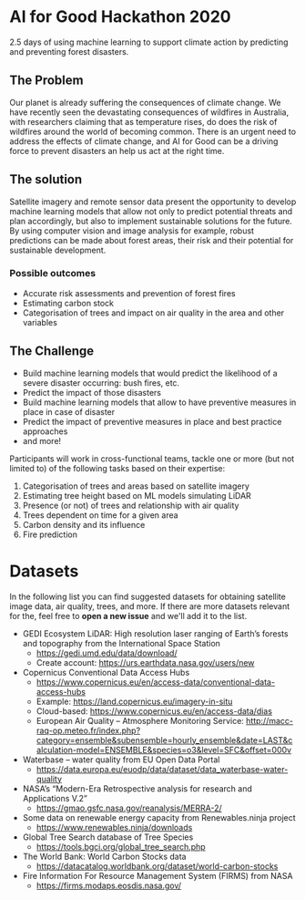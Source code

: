 # AI for Good Hackathon 2020
2.5 days of using machine learning to support climate action by predicting and preventing forest disasters.

## The Problem
Our planet is already suffering the consequences of climate change. We have recently seen the devastating consequences of wildfires in Australia, with researchers claiming that as temperature rises, do does the risk of wildfires around the world of becoming common.
There is an urgent need to address the effects of climate change, and AI for Good can be a driving force to prevent disasters an help us act at the right time.

## The solution
Satellite imagery and remote sensor data present the opportunity to develop machine learning models that allow not only to predict potential threats and plan accordingly, but also to implement sustainable solutions for the future. By using computer vision and image analysis for example, robust predictions can be made about forest areas, their risk and their potential for sustainable development.

### Possible outcomes
- Accurate risk assessments and prevention of forest fires
- Estimating carbon stock
- Categorisation of trees and impact on air quality in the area and other variables

## The Challenge
- Build machine learning models that would predict the likelihood of a severe disaster occurring: bush fires, etc.
- Predict the impact of those disasters
- Build machine learning models that allow to have preventive measures in place in case of disaster
- Predict the impact of preventive measures in place and best practice approaches
- and more!

Participants will work in cross-functional teams, tackle one or more (but not limited to) of the following tasks based on their expertise:
1.	Categorisation of trees and areas based on satellite imagery
2.	Estimating tree height based on ML models simulating LiDAR
3.	Presence (or not) of trees and relationship with air quality
4.	Trees dependent on time for a given area
5.	Carbon density and its influence
6.	Fire prediction

# Datasets
In the following list you can find suggested datasets for obtaining satellite image data, air quality, trees, and more. If there are more datasets relevant for the, feel free to **open a new issue** and we'll add it to the list.

-	GEDI Ecosystem LiDAR: High resolution laser ranging of Earth’s forests and topography from the International Space Station
    - https://gedi.umd.edu/data/download/
    - Create account: https://urs.earthdata.nasa.gov/users/new
-	Copernicus Conventional Data Access Hubs
    - https://www.copernicus.eu/en/access-data/conventional-data-access-hubs
    - Example: https://land.copernicus.eu/imagery-in-situ
    - Cloud-based: https://www.copernicus.eu/en/access-data/dias
    - European Air Quality – Atmosphere Monitoring Service: http://macc-raq-op.meteo.fr/index.php?category=ensemble&subensemble=hourly_ensemble&date=LAST&calculation-model=ENSEMBLE&species=o3&level=SFC&offset=000v
-	Waterbase – water quality from EU Open Data Portal
    - https://data.europa.eu/euodp/data/dataset/data_waterbase-water-quality
-	NASA’s “Modern-Era Retrospective analysis for research and Applications V.2”
    - https://gmao.gsfc.nasa.gov/reanalysis/MERRA-2/
-	Some data on renewable energy capacity from Renewables.ninja project
    - https://www.renewables.ninja/downloads
-	Global Tree Search database of Tree Species
    - https://tools.bgci.org/global_tree_search.php
-	The World Bank: World Carbon Stocks data
    - https://datacatalog.worldbank.org/dataset/world-carbon-stocks
-	Fire Information For Resource Management System (FIRMS) from NASA
    - https://firms.modaps.eosdis.nasa.gov/
